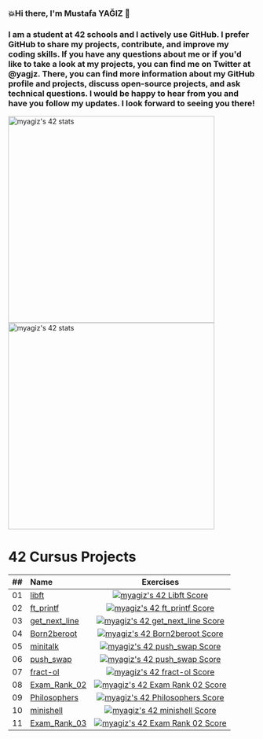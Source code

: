 ### 💥Hi there, I'm Mustafa YAĞIZ 👋

### I am a student at 42 schools and I actively use GitHub. I prefer GitHub to share my projects, contribute, and improve my coding skills. If you have any questions about me or if you'd like to take a look at my projects, you can find me on Twitter at @yagjz. There, you can find more information about my GitHub profile and projects, discuss open-source projects, and ask technical questions. I would be happy to hear from you and have you follow my updates. I look forward to seeing you there!



<a href="https://profile.intra.42.fr/users/myagiz"><img width="420px" src="https://badge42.vercel.app/api/v2/cl7ogw1d800060gl08xulbt98/stats?cursusId=21&coalitionId=233" alt="myagiz's 42 stats" /></a> <a href="https://github.com/myagjz/42Ecole-Piscine"><img width="420px" src="https://badge42.vercel.app/api/v2/cl7ogw1d800060gl08xulbt98/stats?cursusId=9&coalitionId=245" alt="myagiz's 42 stats" /></a>

# 42 Cursus Projects

| ## | Name | Exercises |
|:----:|:-----------------------------------|:------------------:|
| 01 | <a href="https://github.com/myagjz/42cursus-libft">libft</a> |<a href="https://github.com/myagjz/42cursus-Libft"><img src="https://badge42.vercel.app/api/v2/cl7ogw1d800060gl08xulbt98/project/2820243" alt="myagiz's 42 Libft Score" /></a>|
| 02 | <a href="https://github.com/myagjz/42cursus-ft_printf">ft_printf</a> |<a href="https://github.com/myagjz/42cursus-ft_printf"><img src="https://badge42.vercel.app/api/v2/cl7ogw1d800060gl08xulbt98/project/2851248" alt="myagiz's 42 ft_printf Score" /></a>|
| 03 | <a href="https://github.com/myagjz/42cursus-get_next_line">get_next_line</a> |<a href="https://github.com/myagjz/42cursus-get_next_line"><img src="https://badge42.vercel.app/api/v2/cl7ogw1d800060gl08xulbt98/project/2896755" alt="myagiz's 42 get_next_line Score" /></a>|
| 04 | <a href="https://github.com/myagjz/42-Born2beroot">Born2beroot</a>|<a href="https://github.com/myagjz/42-Born2beroot"><img src="https://badge42.vercel.app/api/v2/cl7ogw1d800060gl08xulbt98/project/2896773" alt="myagiz's 42 Born2beroot Score" /></a>|
| 05 | <a href="https://github.com/myagjz/42-minitalk">minitalk</a>|<a href="https://github.com/myagjz/42-minitalk"><img src="https://badge42.vercel.app/api/v2/cl7ogw1d800060gl08xulbt98/project/3091674" alt="myagiz's 42 push_swap Score" /></a>|
| 06 | <a href="https://github.com/myagjz/42-push_swap">push_swap</a>|<a href="https://github.com/myagjz/42-push_swap"><img src="https://badge42.vercel.app/api/v2/cl7ogw1d800060gl08xulbt98/project/3091674" alt="myagiz's 42 push_swap Score" /></a>|
| 07 | <a href="https://github.com/myagjz/42-fract-ol">fract-ol</a>|<a href="https://github.com/myagjz/42-fract-ol"><img src="https://badge42.vercel.app/api/v2/cl7ogw1d800060gl08xulbt98/project/3103287" alt="myagiz's 42 fract-ol Score" /></a>|
| 08 |<a href="https://github.com/myagjz/42-Exam_Rank_02">Exam_Rank_02</a>|<a href="https://github.com/myagjz/42-Exam_Rank_02"><img src="https://badge42.vercel.app/api/v2/cl7ogw1d800060gl08xulbt98/project/2933000" alt="myagiz's 42 Exam Rank 02 Score" /></a>|
| 09 |<a href="https://github.com/myagjz/42-Philosophers">Philosophers</a>|<a href="https://github.com/myagjz/42-Philosophers"><img src="https://badge42.vercel.app/api/v2/cl7ogw1d800060gl08xulbt98/project/3108754" alt="myagiz's 42 Philosophers Score" /></a>|
| 10 |<a href="https://github.com/myagjz/42-minishell">minishell</a>|<a href="https://github.com/myagjz/42-minishell"><img src="https://badge42.vercel.app/api/v2/cl7ogw1d800060gl08xulbt98/project/3110533" alt="myagiz's 42 minishell Score" /></a>|
| 11 |<a href="https://github.com/myagjz/42-Exam_Rank_03">Exam_Rank_03</a>|<a href="https://github.com/myagjz/42-Exam_Rank_03"><img src="https://badge42.vercel.app/api/v2/cl7ogw1d800060gl08xulbt98/project/2933000" alt="myagiz's 42 Exam Rank 02 Score" /></a>|


<!--
**myagjz/myagjz** is a ✨ _special_ ✨ repository because its `README.md` (this file) appears on your GitHub profile.



Here are some ideas to get you started:

- 🔭 I’m currently working on ...
- 🌱 I’m currently learning ...
- 👯 I’m looking to collaborate on ...
- 🤔 I’m looking for help with ...
- 💬 Ask me about ...
- 📫 How to reach me: ...
- 😄 Pronouns: ...
- ⚡ Fun fact: ...
-->
